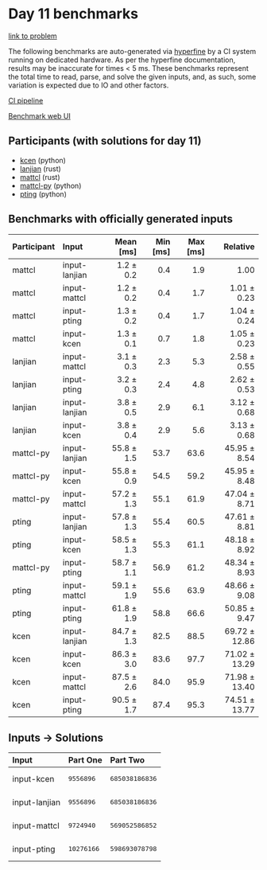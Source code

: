 # Day 11 benchmarks

[link to problem](https://adventofcode.com/2023/day/11)

The following benchmarks are auto-generated via
[hyperfine](https://github.com/sharkdp/hyperfine) by a CI system running on
dedicated hardware. As per the hyperfine documentation, results may be
inaccurate for times < 5 ms. These benchmarks represent the total time to read,
parse, and solve the given inputs, and, as such, some variation is expected due
to IO and other factors.

[CI pipeline](http://ci.papercode.net:8080/teams/main/pipelines/aoc2023)

[Benchmark web UI](https://aoc.ancalagon.black)


## Participants (with solutions for day 11)

- [kcen](https://github.com/kcen/aoc2023) (python)
- [lanjian](https://github.com/lanjian/aoc-2023) (rust)
- [mattcl](https://github.com/mattcl/aoc2023) (rust)
- [mattcl-py](https://github.com/mattcl/aoc2023-py) (python)
- [pting](https://github.com/pting/aoc2023) (python)


## Benchmarks with officially generated inputs

| Participant | Input | Mean [ms] | Min [ms] | Max [ms] | Relative |
|:---|:---|---:|---:|---:|---:|
| mattcl | input-lanjian | 1.2 ± 0.2 | 0.4 | 1.9 | 1.00 |
| mattcl | input-mattcl | 1.2 ± 0.2 | 0.4 | 1.7 | 1.01 ± 0.23 |
| mattcl | input-pting | 1.3 ± 0.2 | 0.4 | 1.7 | 1.04 ± 0.24 |
| mattcl | input-kcen | 1.3 ± 0.1 | 0.7 | 1.8 | 1.05 ± 0.23 |
| lanjian | input-mattcl | 3.1 ± 0.3 | 2.3 | 5.3 | 2.58 ± 0.55 |
| lanjian | input-pting | 3.2 ± 0.3 | 2.4 | 4.8 | 2.62 ± 0.53 |
| lanjian | input-lanjian | 3.8 ± 0.5 | 2.9 | 6.1 | 3.12 ± 0.68 |
| lanjian | input-kcen | 3.8 ± 0.4 | 2.9 | 5.6 | 3.13 ± 0.68 |
| mattcl-py | input-lanjian | 55.8 ± 1.5 | 53.7 | 63.6 | 45.95 ± 8.54 |
| mattcl-py | input-kcen | 55.8 ± 0.9 | 54.5 | 59.2 | 45.95 ± 8.48 |
| mattcl-py | input-mattcl | 57.2 ± 1.3 | 55.1 | 61.9 | 47.04 ± 8.71 |
| pting | input-lanjian | 57.8 ± 1.3 | 55.4 | 60.5 | 47.61 ± 8.81 |
| pting | input-kcen | 58.5 ± 1.3 | 55.3 | 61.1 | 48.18 ± 8.92 |
| mattcl-py | input-pting | 58.7 ± 1.1 | 56.9 | 61.2 | 48.34 ± 8.93 |
| pting | input-mattcl | 59.1 ± 1.9 | 55.6 | 63.9 | 48.66 ± 9.08 |
| pting | input-pting | 61.8 ± 1.9 | 58.8 | 66.6 | 50.85 ± 9.47 |
| kcen | input-lanjian | 84.7 ± 1.3 | 82.5 | 88.5 | 69.72 ± 12.86 |
| kcen | input-kcen | 86.3 ± 3.0 | 83.6 | 97.7 | 71.02 ± 13.29 |
| kcen | input-mattcl | 87.5 ± 2.6 | 84.0 | 95.9 | 71.98 ± 13.40 |
| kcen | input-pting | 90.5 ± 1.7 | 87.4 | 95.3 | 74.51 ± 13.77 |


## Inputs -> Solutions

| Input | Part One | Part Two |
|:---|:---|:---|
|input-kcen|<pre>9556896</pre>|<pre>685038186836</pre>|
|input-lanjian|<pre>9556896</pre>|<pre>685038186836</pre>|
|input-mattcl|<pre>9724940</pre>|<pre>569052586852</pre>|
|input-pting|<pre>10276166</pre>|<pre>598693078798</pre>|